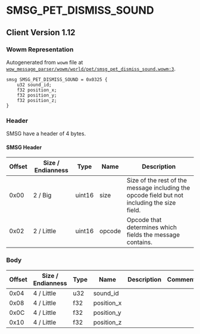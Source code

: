 # SMSG_PET_DISMISS_SOUND

## Client Version 1.12

### Wowm Representation

Autogenerated from `wowm` file at [`wow_message_parser/wowm/world/pet/smsg_pet_dismiss_sound.wowm:3`](https://github.com/gtker/wow_messages/tree/main/wow_message_parser/wowm/world/pet/smsg_pet_dismiss_sound.wowm#L3).
```rust,ignore
smsg SMSG_PET_DISMISS_SOUND = 0x0325 {
    u32 sound_id;
    f32 position_x;
    f32 position_y;
    f32 position_z;
}
```
### Header

SMSG have a header of 4 bytes.

#### SMSG Header

| Offset | Size / Endianness | Type   | Name   | Description |
| ------ | ----------------- | ------ | ------ | ----------- |
| 0x00   | 2 / Big           | uint16 | size   | Size of the rest of the message including the opcode field but not including the size field.|
| 0x02   | 2 / Little        | uint16 | opcode | Opcode that determines which fields the message contains.|

### Body

| Offset | Size / Endianness | Type | Name | Description | Comment |
| ------ | ----------------- | ---- | ---- | ----------- | ------- |
| 0x04 | 4 / Little | u32 | sound_id |  |  |
| 0x08 | 4 / Little | f32 | position_x |  |  |
| 0x0C | 4 / Little | f32 | position_y |  |  |
| 0x10 | 4 / Little | f32 | position_z |  |  |

